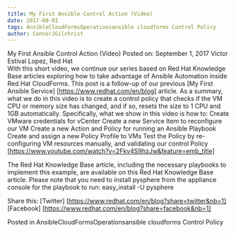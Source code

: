 ```yaml
---     
title: My First Ansible Control Action (Video) 
date: 2017-09-01
tags: AnsibleCloudFormsOperationsansible cloudforms Control Policy
author: ConnorJGilchrist
---
```


My First Ansible Control Action (Video)
Posted on: September 1, 2017
Victor Estival Lopez, Red Hat  
With this short video, we continue our series based on Red Hat Knowledge Base articles exploring how to take advantage of Ansible Automation inside Red Hat CloudForms. This post is a follow-up of our previous [My First Ansible Service] [https://www.redhat.com/en/blog] article.
As a summary, what we do in this video is to create a control policy that checks if the VM CPU or memory size has changed, and if so, resets the size to 1 CPU and 1GB automatically.
Specifically, what we show in this video is how to:
Create VMware credentials for vCenter
Create a new Service Item to reconfigure our VM
Create a new Action and Policy for running an Ansible Playbook
Create and assign a new Policy Profile to VMs
Test the Policy by re-configuring VM resources manually, and validating our control Policy
 [https://www.youtube.com/watch?v=2Fky4S9hzJw&feature=emb_title]

The Red Hat Knowledge Base article, including the necessary playbooks to implement this example, are available on this Red Hat Knowledge Base article.
Please note that you need to install pysphere from the appliance console for the playbook to run:
easy_install -U pysphere

Share this:
[Twitter] [https://www.redhat.com/en/blog?share=twitter&nb=1]
[Facebook] [https://www.redhat.com/en/blog?share=facebook&nb=1]

Posted in AnsibleCloudFormsOperationsansible cloudforms Control Policy
